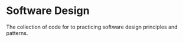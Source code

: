 # Software Design
The collection of code for to practicing software design principles and patterns.
